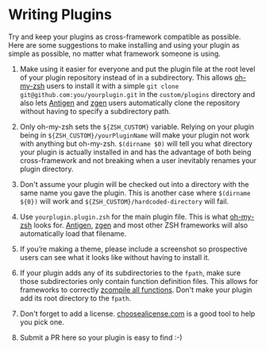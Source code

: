 # Writing Plugins

Try and keep your plugins as cross-framework compatible as possible. Here are some suggestions to make installing and using your plugin as simple as possible, no matter what framework someone is using.

1. Make using it easier for everyone and put the plugin file at the root level of your plugin repository instead of in a subdirectory. This allows [oh-my-zsh](https://github.com/robbyrussell/oh-my-zsh) users to install it with a simple `git clone git@github.com:you/yourplugin.git` in the `custom/plugins` directory and also lets [Antigen](https://github.com/zsh-users/antigen) and [zgen](https://github.com/tarjoilija/zgen) users automatically clone the repository without having to specify a subdirectory path.

2. Only oh-my-zsh sets the `${ZSH_CUSTOM}` variable. Relying on your plugin being in `${ZSH_CUSTOM}/yourPluginName` will make your plugin not work with anything but oh-my-zsh. `$(dirname $0)` will tell you what directory your plugin is actually installed in and has the advantage of both being cross-framework and not breaking when a user inevitably renames your plugin directory.

3. Don't assume your plugin will be checked out into a directory with the same name you gave the plugin. This is another case where `$(dirname ${0})` will work and `${ZSH_CUSTOM}/hardcoded-directory` will fail.

4. Use `yourplugin.plugin.zsh` for the main plugin file. This is what [oh-my-zsh](https://github.com/robbyrussell/oh-my-zsh) looks for. [Antigen](https://github.com/zsh-users/antigen), [zgen](https://github.com/tarjoilija/zgen) and most other ZSH frameworks will also automatically load that filename.

5. If you’re making a theme, please include a screenshot so prospective users can see what it looks like without having to install it.

6. If your plugin adds any of its subdirectories to the `fpath`, make sure those subdirectories only contain function definition files. This allows for frameworks to correctly [zcompile all functions](http://zsh.sourceforge.net/Doc/Release/Functions.html#Autoloading-Functions). Don't make your plugin add its root directory to the `fpath`.

6. Don't forget to add a license. [choosealicense.com](https://choosealicense.com) is a good tool to help you pick one.

7. Submit a PR here so your plugin is easy to find :-)
